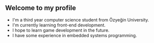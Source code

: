 ## Welcome to my profile
- I'm a third year computer science student from Özyeğin University.
- I'm currently learning front-end development.
- I hope to learn game development in the future.
- I have some experience in embedded systems programming.

<!--
**deniznal/deniznal** is a ✨ _special_ ✨ repository because its `README.md` (this file) appears on your GitHub profile.

Here are some ideas to get you started:

- 🔭 I’m currently working on ...
- 🌱 I’m currently learning ...
- 👯 I’m looking to collaborate on ...
- 🤔 I’m looking for help with ...
- 💬 Ask me about ...
- 📫 How to reach me: ...
- 😄 Pronouns: ...
- ⚡ Fun fact: ...
-->
